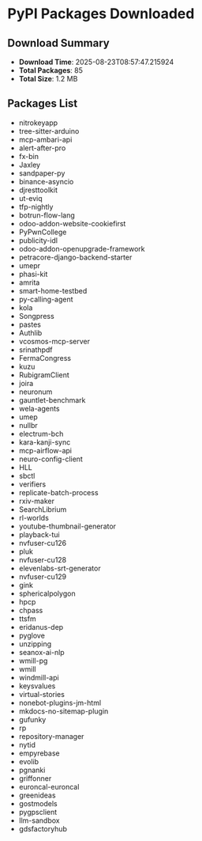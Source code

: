 # PyPI Packages Downloaded

## Download Summary
- **Download Time**: 2025-08-23T08:57:47.215924
- **Total Packages**: 85
- **Total Size**: 1.2 MB

## Packages List
- nitrokeyapp
- tree-sitter-arduino
- mcp-ambari-api
- alert-after-pro
- fx-bin
- Jaxley
- sandpaper-py
- binance-asyncio
- djresttoolkit
- ut-eviq
- tfp-nightly
- botrun-flow-lang
- odoo-addon-website-cookiefirst
- PyPwnCollege
- publicity-idl
- odoo-addon-openupgrade-framework
- petracore-django-backend-starter
- umepr
- phasi-kit
- amrita
- smart-home-testbed
- py-calling-agent
- kola
- Songpress
- pastes
- Authlib
- vcosmos-mcp-server
- srinathpdf
- FermaCongress
- kuzu
- RubigramClient
- joira
- neuronum
- gauntlet-benchmark
- wela-agents
- umep
- nullbr
- electrum-bch
- kara-kanji-sync
- mcp-airflow-api
- neuro-config-client
- HLL
- sbctl
- verifiers
- replicate-batch-process
- rxiv-maker
- SearchLibrium
- rl-worlds
- youtube-thumbnail-generator
- playback-tui
- nvfuser-cu126
- pluk
- nvfuser-cu128
- elevenlabs-srt-generator
- nvfuser-cu129
- gink
- sphericalpolygon
- hpcp
- chpass
- ttsfm
- eridanus-dep
- pyglove
- unzipping
- seanox-ai-nlp
- wmill-pg
- wmill
- windmill-api
- keysvalues
- virtual-stories
- nonebot-plugins-jm-html
- mkdocs-no-sitemap-plugin
- gufunky
- rp
- repository-manager
- nytid
- empyrebase
- evolib
- pgnanki
- griffonner
- euroncal-euroncal
- greenideas
- gostmodels
- pygpsclient
- llm-sandbox
- gdsfactoryhub
